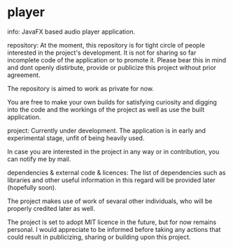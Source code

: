 player
======

info:
JavaFX based audio player application.


repository: 
At the moment, this repository is for tight circle of people interested in the project's development. It is not
for sharing so far incomplete code of the application or to promote it. Please bear this in mind and dont openly
distirbute, provide or publicize this project without prior agreement.

The repository is aimed to work as private for now.

You are free to make your own builds for satisfying curiosity and digging into the code and the workings of the
project as well as use the built application.

project:
Currently under development.
The application is in early and experimental stage, unfit of being heavily used.

In case you are interested in the project in any way or in contribution, you can notify me by mail.

dependencies & external code & licences:
The list of dependencies such as libraries and other useful information in this regard will be provided later
(hopefully soon).

The project makes use of work of sevaral other individuals, who will be properly credited later as well.

The project is set to adopt MIT licence in the future, but for now remains personal. I would appreciate to be
informed before taking any actions that could result in publicizing, sharing or building upon this project.

